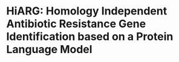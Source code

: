 # HiARG: Homology Independent Antibiotic Resistance Gene Identification based on a Protein Language Model
